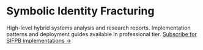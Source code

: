 # Symbolic Identity Fracturing
High-level hybrid systems analysis and research reports. 
Implementation patterns and deployment guides available in professional tier.
[Subscribe for SIFPB implementations →](link-to-subscription)